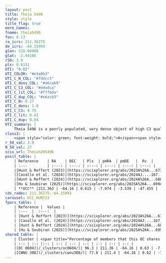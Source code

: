 ```yaml
---
layout: post
title: Theia 5496
style: style
title_flag: true
more_names: 
fname: theia5496
fov: 0.13
ra_icrs: 211.36275
de_icrs: -64.15993
glon: 310.88908
glat: -2.44106
r50: 3.9
plx: 0.6151
UTI: "0.02"
UTI_COLOR: "#e3a9b3"
UTI_C_N_COL: "#fddcc5"
UTI_C_dens_COL: "#a6cab9"
UTI_C_C3_COL: "#d4edca"
UTI_C_lit_COL: "#fff6da"
UTI_C_dup_COL: "#e6acb3"
UTI_C_N: 0.27
UTI_C_dens: 1.0
UTI_C_C3: 0.75
UTI_C_lit: 0.42
UTI_C_dup: 0.04
UTI_summary: |
    Theia 5496 is a poorly populated, very dense object of high C3 quality. It was recently reported in the literature.<br><br><span style="color: #99180f; font-weight: bold;">Warning: </span>This is very likely a duplicate object, which shares a large percentage of members with at least one previously reported entry.
class3: |
    <span style="color: green; font-weight: bold;">A</span><span style="color: #FFC300; font-weight: bold;">B</span>
r_50_val: 3.9
N_50_val: 27
scix_url: Theia%205496
posit_table: |
    | Reference    | RA    | DEC   | Plx  | pmRA  | pmDE   |  Rv  |
    | :---         | :---: | :---: | :---: | :---: | :---: | :---: |
    |[Hunt & Reffert (2023)](https://scixplorer.org/abs/2023A%26A...673A.114H) | 211.416 | -64.159 | 0.611 | -7.083 | -3.525 | -30.991 |
    |[Cavallo et al. (2024)](https://scixplorer.org/abs/2024AJ....167...12C) | 211.377 | -64.16 | 0.613 | -- | -- | -- |
    |[Hunt & Reffert (2024)](https://scixplorer.org/abs/2024A%26A...686A..42H) | 211.416 | -64.159 | 0.611 | -7.083 | -3.525 | -30.991 |
    |[Hu & Soubiran (2025)](https://scixplorer.org/abs/2025A%26A...699A.246H) | 211.377 | -64.16 | -- | -- | -- | -- |
    | **UCC** |211.363 | -64.16 | 0.615 | -7.074 | -3.539 | -47.455 | 
cds_radec: 211.36275,-64.15993
carousel: UCC_HUNT23
fpars_table: |
    | Reference |  Values |
    | :---  |  :---:  |
    | [Hunt & Reffert (2023)](https://scixplorer.org/abs/2023A%26A...673A.114H) | `AV50=1.146, diffAV50=0.645, MOD50=10.943, logAge50=8.697` |
    | [Cavallo et al. (2024)](https://scixplorer.org/abs/2024AJ....167...12C) | `AV50=1.36, dMod50=10.44, logAge50=8.97, [Fe/H]50=-0.45` |
    | [Hunt & Reffert (2024)](https://scixplorer.org/abs/2024A%26A...686A..42H) | `MassJ=143.083` |
    | [Hu & Soubiran (2025)](https://scixplorer.org/abs/2025A%26A...699A.246H) | `MA22=-0.18, MA23f=-0.12, MZ23=-0.04, MK24=-0.06, MF24=-0.15` |
shared_table: |
    | Cluster | <span title="Percentage of members that this OC shares with the ones listed">%</span>   | RA   | DEC   | Plx   | pmRA  | pmDE  | Rv | UTI |
    | :-: | :-: |:-: | :-: | :-: | :-: | :-: | :-: | :-: |
    |[OC 0604](/_clusters/oc0604/)| 96.3 | 211.36 | -64.16 | 0.63 | -7.06 | -3.55 | -47.46 |0.36 |
    |[CWNU 308](/_clusters/cwnu308/)| 77.8 | 211.4 | -64.16 | 0.62 | -7.05 | -3.57 | -47.46 |0.03 |
---
```

